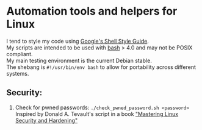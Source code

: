 # Automation tools and helpers for Linux
I tend to style my code using [Google's Shell Style Guide](https://google.github.io/styleguide/shellguide.html).  
My scripts are intended to be used with [bash](https://www.gnu.org/software/bash/manual/bash.html) > 4.0 and may not be POSIX compliant.  
My main testing environment is the current Debian stable.  
The shebang is `#!/usr/bin/env bash` to allow for portability across different systems.

## Security:
1. Check for pwned passwords: `./check_pwned_password.sh <password>`   
  Inspired by Donald A. Tevault's script in a book ["Mastering Linux Security and Hardening"](https://www.packtpub.com/product/mastering-linux-security-and-hardening-third-edition/9781837630516)
